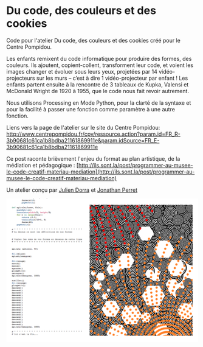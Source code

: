 Du code, des couleurs et des cookies
=====================

Code pour l'atelier Du code, des couleurs et des cookies créé pour le Centre Pompidou.

Les enfants remixent du code informatique pour produire des formes, des couleurs. Ils ajoutent, copient-collent, transforment leur code, et voient les images changer et évoluer sous leurs yeux, projetées par 14 vidéo-projecteurs sur les murs – c’est à dire 1 vidéo-projecteur par enfant ! Les enfants partent ensuite à la rencontre de 3 tableaux de Kupka, Valensi et McDonald Wright de 1920 à 1955, que le code nous fait revoir autrement.

Nous utilisons Processing en Mode Python, pour la clarté de la syntaxe et pour la facilité à passer une fonction comme paramètre à une autre fonction.

Liens vers la page de l'atelier sur le site du Centre Pompidou: [http://www.centrepompidou.fr/cpv/ressource.action?param.id=FR_R-3b90681c61ca1b8bdba21161869911e&param.idSource=FR_E-3b90681c61ca1b8bdba21161869911e
](http://www.centrepompidou.fr/cpv/ressource.action?param.id=FR_R-3b90681c61ca1b8bdba21161869911e&param.idSource=FR_E-3b90681c61ca1b8bdba21161869911e
)

Ce post raconte brièvement l'enjeu du format au plan artistique, de la médiation et pédagogique : [http://ils.sont.la/post/programmer-au-musee-le-code-creatif-materiau-mediation](http://ils.sont.la/post/programmer-au-musee-le-code-creatif-materiau-mediation)

Un atelier conçu par [Julien Dorra](http://twitter.com/juliendorra) et [Jonathan Perret](http://twitter.com/jonathanperret)

![image](code-couleurs-cookies.png)
